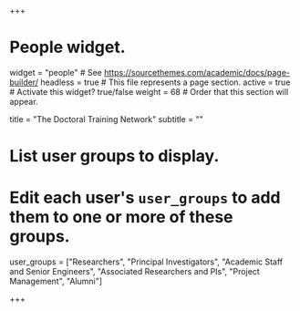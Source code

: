 +++
# People widget.
widget = "people"  # See https://sourcethemes.com/academic/docs/page-builder/
headless = true  # This file represents a page section.
active = true  # Activate this widget? true/false
weight = 68  # Order that this section will appear.

title = "The Doctoral Training Network"
subtitle = ""

# List user groups to display.
#   Edit each user's `user_groups` to add them to one or more of these groups.
user_groups = ["Researchers",
               "Principal Investigators",
               "Academic Staff and Senior Engineers",
               "Associated Researchers and PIs",
               "Project Management",
               "Alumni"]

+++
